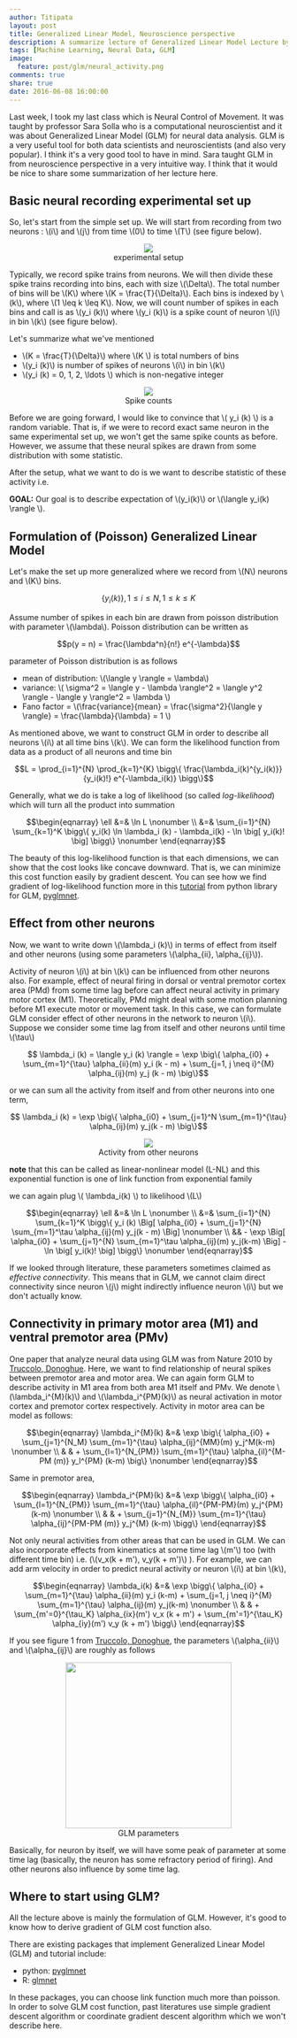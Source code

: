 ```yaml
---
author: Titipata
layout: post
title: Generalized Linear Model, Neuroscience perspective
description: A summarize lecture of Generalized Linear Model Lecture by prof. Sara Solla at Northwestern University
tags: [Machine Learning, Neural Data, GLM]
image:
  feature: post/glm/neural_activity.png
comments: true
share: true
date: 2016-06-08 16:00:00
---
```


Last week, I took my last class which is Neural Control of Movement.
It was taught by professor Sara Solla who is
a computational neuroscientist and it was about Generalized Linear Model
(GLM) for neural data analysis. GLM is a very useful tool for both data scientists
and neuroscientists (and also very popular). I think it's a very good tool to have in mind.
Sara taught GLM in from neuroscience perspective in a very intuitive way.
I think that it would be nice to share some summarization of her lecture here.

## Basic neural recording experimental set up

So, let's start from the simple set up. We will start from recording from two neurons
: \\(i\\) and \\(j\\) from time \\(0\\) to time \\(T\\) (see figure below).

<figure><center>
  <img src="/images/post/glm/neural_activity.png" data-action="zoom"/>

  <figcaption>
    <a title="Experimental Setup">
      experimental setup
    </a>
  </figcaption>
</center></figure>

Typically, we record spike trains from neurons.
We will then divide these spike trains recording into bins, each with size \\(\Delta\\).
The total number of bins will be \\(K\\) where \\(K = \frac{T}{\Delta}\\).
Each bins is indexed by \\(k\\), where \\(1 \leq k \leq K\\).
Now, we will count number of spikes in each bins and call is as \\(y_i (k)\\) where
\\(y_i (k)\\) is a spike count of neuron \\(i\\) in bin \\(k\\) (see figure below).


Let's summarize what we've mentioned

- \\(K = \frac{T}{\Delta}\\) where \\(K \\) is total numbers of bins<br>
- \\(y_i (k)\\) is number of spikes of neurons \\(i\\) in bin \\(k\\)<br>
- \\(y_i (k) = 0, 1, 2, \ldots \\) which is non-negative integer

<figure><center>
  <img src="/images/post/glm/spike_count.png" data-action="zoom"/>

  <figcaption>
    <a title="Spike counts">
      Spike counts
    </a>
  </figcaption>
</center></figure>

Before we are going forward, I would like to convince that
\\( y_i (k) \\) is a random variable. That is, if we were to record exact same neuron
in the same experimental set up, we won't get the same spike counts as before.
However, we assume that these neural spikes are drawn from some distribution
with some statistic.

After the setup, what we want to do is we want to describe statistic of these
activity i.e.

**GOAL:** Our goal is to describe expectation of \\(y_i(k)\\) or \\(\langle y_i(k) \rangle \\).

## Formulation of (Poisson) Generalized Linear Model

Let's make the set up more generalized where we record from \\(N\\) neurons and
\\(K\\) bins.

$$\{ y_i (k)\}, 1 \leq i \leq N, 1 \leq k \leq K$$

Assume number of spikes in each bin are  drawn from poisson distribution with
parameter \\(\lambda\\). Poisson distribution can be written as

$$p(y = n) = \frac{\lambda^n}{n!} e^{-\lambda}$$

parameter of Poisson distribution is as follows

- mean of distribution: \\(\langle y \rangle = \lambda\\)<br>
- variance: \\( \sigma^2 = \langle y - \lambda \rangle^2 = \langle y^2 \rangle - \langle y \rangle^2 = \lambda \\)<br>
- Fano factor = \\(\frac{variance}{mean} = \frac{\sigma^2}{\langle y \rangle} = \frac{\lambda}{\lambda} = 1 \\)<br>

As mentioned above, we want to construct GLM in order to describe all neurons \\(i\\)
at all time bins \\(k\\). We can form the likelihood function from data as a product of
all neurons and time bin

$$L = \prod_{i=1}^{N} \prod_{k=1}^{K} \bigg\{ \frac{\lambda_i(k)^{y_i(k)}}{y_i(k)!} e^{-\lambda_i(k)} \bigg\}$$

Generally, what we do is take a log of likelihood (so called _log-likelihood_) which
will turn all the product into summation

$$\begin{eqnarray}
\ell &=& \ln L      \nonumber \\
&=& \sum_{i=1}^{N} \sum_{k=1}^K \bigg\{ y_i(k) \ln \lambda_i (k) - \lambda_i(k) - \ln \big[ y_i(k)! \big] \bigg\} \nonumber
\end{eqnarray}$$

The beauty of this log-likelihood function is that each dimensions,
we can show that the cost looks like concave downward. That is, we can minimize this
cost function easily by gradient descent. You can see how we find gradient of
log-likelihood function more in this [tutorial](http://pavanramkumar.github.io/pyglmnet/tutorials/plot_tutorial.html#sphx-glr-tutorials-plot-tutorial-py)
from python library for GLM, [pyglmnet](https://github.com/pavanramkumar/pyglmnet).


## Effect from other neurons

Now, we want to write down \\(\lambda_i (k)\\) in terms of effect from itself and
other neurons (using some parameters \\(\alpha_{ii}, \alpha_{ij}\\)).

Activity of neuron \\(i\\) at bin \\(k\\) can be influenced from other neurons also.
For example, effect of neural firing in dorsal or ventral premotor cortex area (PMd) from some time
lag before can affect neural activity in primary motor cortex (M1). Theoretically,
PMd might deal with some motion planning before M1 execute motor or movement task.
In this case, we can formulate GLM consider effect of other neurons in the network to neuron
\\(i\\). Suppose we consider some time lag from itself and other neurons until time \\(\tau\\)

$$ \lambda_i (k) = \langle y_i (k) \rangle = \exp \big\{ \alpha_{i0} + \sum_{m=1}^{\tau} \alpha_{ii}(m) y_i (k - m) + \sum_{j=1, j \neq i}^{M} \alpha_{ij}(m) y_j (k - m) \big\}$$

or we can sum all the activity from itself and from other neurons into one term,

$$ \lambda_i (k) = \exp \big\{ \alpha_{i0} + \sum_{j=1}^N \sum_{m=1}^{\tau} \alpha_{ij}(m) y_j(k - m) \big\}$$

<figure><center>
  <img src="/images/post/glm/time_lag.png" data-action="zoom"/>

  <figcaption>
    <a title="Activity from other neurons">
      Activity from other neurons
    </a>
  </figcaption>
</center></figure>


**note** that this can be called as linear-nonlinear model (L-NL) and this exponential
function is one of link function from exponential family

we can again plug \\( \lambda_i(k) \\) to likelihood \\(L\\)


$$\begin{eqnarray}
\ell &=& \ln L      \nonumber \\
&=& \sum_{i=1}^{N} \sum_{k=1}^K \bigg\{ y_i (k) \Big[ \alpha_{i0} + \sum_{j=1}^{N} \sum_{m=1}^\tau \alpha_{ij}(m) y_j(k - m) \Big] \nonumber \\
&& - \exp \Big[ \alpha_{i0} + \sum_{j=1}^{N} \sum_{m=1}^\tau \alpha_{ij}(m) y_j(k-m) \Big] - \ln \big[ y_i(k)! \big] \bigg\} \nonumber
\end{eqnarray}$$

If we looked through literature, these parameters sometimes claimed as _effective connectivity_.
This means that in GLM, we cannot claim direct connectivity since neuron \\(j\\) might indirectly
influence neuron \\(i\\) but we don't actually know.


## Connectivity in primary motor area (M1) and ventral premotor area (PMv)

One paper that analyze neural data using GLM was from Nature 2010 by [Truccolo, Donoghue](http://www.nature.com/neuro/journal/v13/n1/abs/nn.2455.html). Here,
we want to find relationship of neural spikes between premotor area and motor area.
We can again form GLM to describe activity in M1 area from both area M1 itself and
PMv. We denote \\(\lambda_i^{M}(k)\\) and \\(\lambda_i^{PM}(k)\\) as neural activation
in motor cortex and premotor cortex respectively.  Activity in motor area can be model as follows:

$$\begin{eqnarray}
\lambda_i^{M}(k) &=&  \exp \big\{ \alpha_{i0} + \sum_{j=1}^{N_M} \sum_{m=1}^{\tau} \alpha_{ij}^{MM}(m) y_j^M(k-m) \nonumber \\
& & + \sum_{l=1}^{N_{PM}} \sum_{m=1}^{\tau} \alpha_{il}^{M-PM (m)} y_l^{PM} (k-m) \big\} \nonumber
\end{eqnarray}$$


Same in premotor area,

$$\begin{eqnarray}
\lambda_i^{PM}(k) &=& \exp \bigg\{ \alpha_{i0} + \sum_{l=1}^{N_{PM}} \sum_{m=1}^{\tau} \alpha_{il}^{PM-PM}(m) y_j^{PM}(k-m) \nonumber \\
& & + \sum_{j=1}^{N_{M}} \sum_{m=1}^{\tau} \alpha_{ij}^{PM-PM (m)} y_j^{M} (k-m) \bigg\}
\end{eqnarray}$$


Not only neural activities from other areas that can be used in GLM. We can also
incorporate effects from kinematics at some time lag \\(m'\\) too (with different time bin)
i.e. (\\(v_x(k + m'), v_y(k + m')\\) ). For example, we can add arm velocity in order to predict neural activity or neuron \\(i\\) at bin \\(k\\),


$$\begin{eqnarray}
\lambda_i(k) &=& \exp \bigg\{  \alpha_{i0} + \sum_{m=1}^{\tau} \alpha_{ii}(m) y_i (k-m) +  \sum_{j=1, j \neq i}^{M} \sum_{m=1}^{\tau} \alpha_{ij}(m) y_j(k-m) \nonumber \\
& & + \sum_{m'=0}^{\tau_K} \alpha_{ix}(m') v_x (k + m') + \sum_{m'=1}^{\tau_K} \alpha_{iy}(m') v_y (k + m') \bigg\}
\end{eqnarray}$$

If you see figure 1 from [Truccolo, Donoghue](http://www.nature.com/neuro/journal/v13/n1/abs/nn.2455.html),
the parameters \\(\alpha_{ii}\\) and \\(\alpha_{ij}\\) are roughly as follows

<figure><center>
  <img  width="300" src="/images/post/glm/params.png" data-action="zoom"/>

  <figcaption>
    <a title="Weighting of GLM parameters">
      GLM parameters
    </a>
  </figcaption>
</center></figure>


Basically, for neuron by itself, we will have some peak of parameter at some
time lag (basically, the neuron has some refractory period of firing). And
other neurons also influence by some time lag.

## Where to start using GLM?

All the lecture above is mainly the formulation of GLM. However, it's good to
know how to derive gradient of GLM cost function also.

There are existing packages that implement Generalized Linear Model (GLM) and
tutorial include:

- python: [pyglmnet](https://github.com/pavanramkumar/pyglmnet)
- R: [glmnet](https://web.stanford.edu/~hastie/glmnet/glmnet_alpha.html)

In these packages, you can choose link function much more than poisson.
In order to solve GLM cost function, past literatures use simple gradient descent
algorithm or coordinate gradient descent algorithm which we won't describe here.
